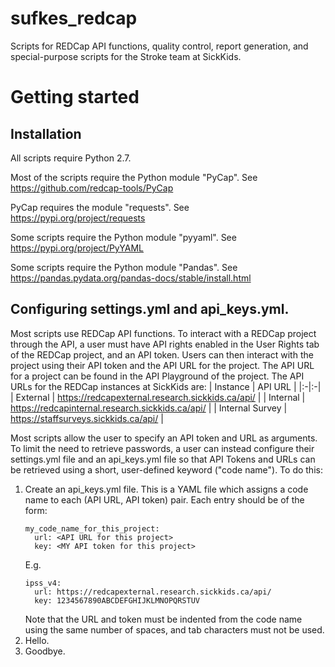 # sufkes_redcap
Scripts for REDCap API functions, quality control, report generation, and special-purpose scripts for the Stroke team at SickKids.

# Getting started
## Installation
All scripts require Python 2.7.

Most of the scripts require the Python module "PyCap". See https://github.com/redcap-tools/PyCap

PyCap requires the module "requests". See https://pypi.org/project/requests

Some scripts require the Python module "pyyaml". See https://pypi.org/project/PyYAML

Some scripts require the Python module "Pandas". See https://pandas.pydata.org/pandas-docs/stable/install.html
## Configuring settings.yml and api_keys.yml.
Most scripts use REDCap API functions. To interact with a REDCap project through the API, a user must have API rights enabled in the User Rights tab of the REDCap project, and an API token. Users can then interact with the project using their API token and the API URL for the project. The API URL for a project can be found in the API Playground of the project. The API URLs for the REDCap instances at SickKids are:
| Instance | API URL |
|:-|:-|
| External | https://redcapexternal.research.sickkids.ca/api/ |
| Internal | https://redcapinternal.research.sickkids.ca/api/ |
| Internal Survey | https://staffsurveys.sickkids.ca/api/ |

Most scripts allow the user to specify an API token and URL as arguments. To limit the need to retrieve passwords, a user can instead configure their settings.yml file and an api_keys.yml file so that API Tokens and URLs can be retrieved using a short, user-defined keyword ("code name"). To do this:
1. Create an api_keys.yml file. This is a YAML file which assigns a code name to each (API URL, API token) pair. Each entry should be of the form:
   ```
   my_code_name_for_this_project:
     url: <API URL for this project>
     key: <MY API token for this project>
   ```
   E.g.
   ```
   ipss_v4:
     url: https://redcapexternal.research.sickkids.ca/api/
     key: 1234567890ABCDEFGHIJKLMNOPQRSTUV
   ```
   Note that the URL and token must be indented from the code name using the same number of spaces, and tab characters must not be used.
2. Hello.
3. Goodbye.
